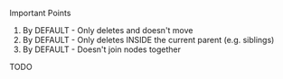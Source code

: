 
Important Points

1. By DEFAULT - Only deletes and doesn't move
2. By DEFAULT - Only deletes INSIDE the current parent (e.g. siblings)
3. By DEFAULT - Doesn't join nodes together

TODO